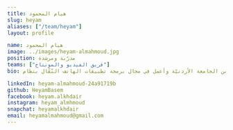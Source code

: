 ```yaml
---
title: هيام المحمود
slug: heyam
aliases: ["/team/heyam"]
layout: profile

name: هيام المحمود
image: ../images/heyam-almahmoud.jpg
position: مدرّبة ومرشدة
teams: ["فريق الفيديو والمونتاج"]
bio: مهندسة برمجيّات، مهتمّة بعلم البيانات وعلوم الحاسوب. تخرّجت مؤخرًا من الجامعة الأردنيّة وأعمل في مجال برمجة تطبيقات الهاتف النّقّال بنظام iOS.

linkedIn: heyam-almahmoud-24a91719b
github: HeyamBasem
facebook: heyam.alkhdair
instagram: heyam_almhmoud
snapchat: heyamalkhdair
email: heyamalmahmoud@gmail.com
---
```


